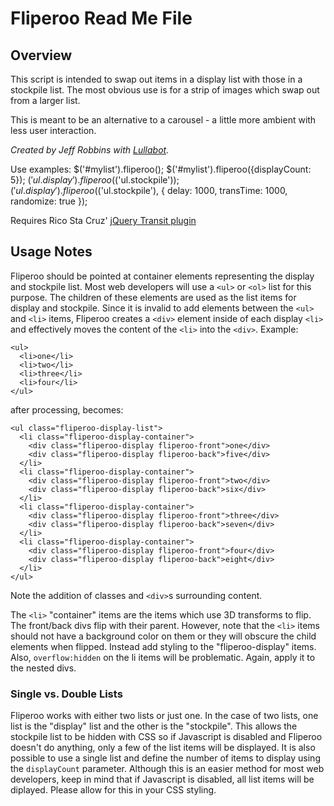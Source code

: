 # Fliperoo Read Me File

## Overview
This script is intended to swap out items in a display list with those in a stockpile list. The most obvious use is for a strip of images which swap out from a larger list.

This is meant to be an alternative to a carousel - a little more ambient with less user interaction.

*Created by Jeff Robbins with [Lullabot](http://www.lullabot.com).*

Use examples: 
    $('#mylist').fliperoo();
    $('#mylist').fliperoo({displayCount: 5});
    $('ul.display').fliperoo($('ul.stockpile'));
    $('ul.display').fliperoo($('ul.stockpile'), {
      delay: 1000,
      transTime: 1000, 
      randomize: true
    });  

Requires Rico Sta Cruz' [jQuery Transit plugin](http://ricostacruz.com/jquery.transit/)

## Usage Notes
Fliperoo should be pointed at container elements representing the display and stockpile list. Most web developers will use a `<ul>` or `<ol>` list for this purpose. The children of these elements are used as the list items for display and stockpile. Since it is invalid to add elements between the `<ul>` and `<li>` items, Fliperoo creates a `<div>` element inside of each display `<li>` and effectively moves the content of the `<li>` into the `<div>`. Example:

    <ul>
      <li>one</li>
      <li>two</li>
      <li>three</li>
      <li>four</li>
    </ul>
    
after processing, becomes:

    <ul class="fliperoo-display-list">
      <li class="fliperoo-display-container">
        <div class="fliperoo-display fliperoo-front">one</div>
        <div class="fliperoo-display fliperoo-back">five</div>
      </li>
      <li class="fliperoo-display-container">
        <div class="fliperoo-display fliperoo-front">two</div>
        <div class="fliperoo-display fliperoo-back">six</div>
      </li>
      <li class="fliperoo-display-container">
        <div class="fliperoo-display fliperoo-front">three</div>
        <div class="fliperoo-display fliperoo-back">seven</div>
      </li>
      <li class="fliperoo-display-container">
        <div class="fliperoo-display fliperoo-front">four</div>
        <div class="fliperoo-display fliperoo-back">eight</div>
      </li>
    </ul>
    
Note the addition of classes and `<div>`s surrounding content.

The `<li>` "container" items are the items which use 3D transforms to flip. The front/back divs flip with their parent. However, note that the `<li>` items should not have a background color on them or they will obscure the child elements when flipped. Instead add styling to the "fliperoo-display" items. Also, `overflow:hidden` on the li items will be problematic. Again, apply it to the nested divs.

### Single vs. Double Lists
Fliperoo works with either two lists or just one. In the case of two lists, one list is the "display" list and the other is the "stockpile". This allows the stockpile list to be hidden with CSS so if Javascript is disabled and Fliperoo doesn't do anything, only a few of the list items will be displayed. It is also possible to use a single list and define the number of items to display using the `displayCount` parameter. Although this is an easier method for most web developers, keep in mind that if Javascript is disabled, all list items will be diplayed. Please allow for this in your CSS styling.